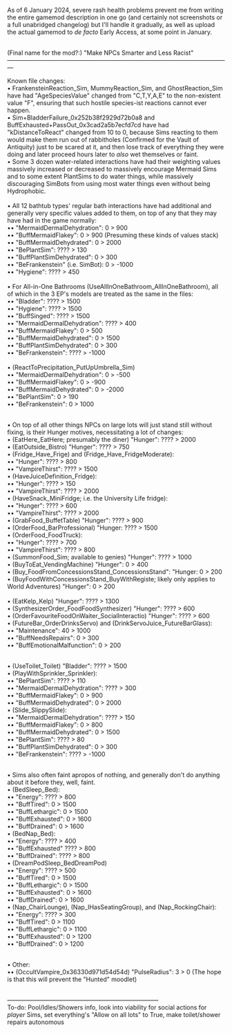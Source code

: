 As of 6 January 2024, severe rash health problems prevent me from writing the entire gamemod description in one go (and certainly not screenshots or a full unabridged changelog) but I'll handle it gradually, as well as upload the actual gamemod to <i>de facto</i> Early Access, at some point in January.<br><br>

(Final name for the mod?:) "Make NPCs Smarter and Less Racist"<br>
—————————————————————————————————————

Known file changes:<br>
• FrankensteinReaction_Sim, MummyReaction_Sim, and GhostReaction_Sim have had "AgeSpeciesValue" changed from "C,T,Y,A,E" to the non-existent value "F", ensuring that such hostile species-ist reactions cannot ever happen.<br>
• Sim+BladderFailure_0x252b38f2929d72b0a8 and BuffExhausted+PassOut_0x3cad2a5b7ecfd7cd have had "kDistanceToReact" changed from 10 to 0, because Sims reacting to them would make them run out of rabbitholes (Confirmed for the Vault of Antiquity) just to be scared at it, and then lose track of everything they were doing and later proceed hours later to <i>also</i> wet themselves or faint.<br>
• Some 3 dozen water-related interactions have had their weighting values massively increased or decreased to massively encourage Mermaid Sims and to some extent PlantSims to do water things, while massively discouraging SimBots from using most water things even without being Hydrophobic.<br><br>
• All 12 bathtub types' regular bath interactions have had additional and generally very specific values added to them, on top of any that they may have had in the game normally:<br>
•• "MermaidDermalDehydration": 0 > 900<br>
•• "BuffMermaidFlakey": 0 > 900 (Presuming these kinds of values stack)<br>
•• "BuffMermaidDehydrated": 0 > 2000<br>
•• "BePlantSim": ???? > 130<br>
•• "BuffPlantSimDehydrated": 0 > 300<br>
•• "BeFrankenstein" (i.e. SimBot): 0 > -1000<br>
•• "Hygiene": ???? > 450<br><br>
• For All-in-One Bathrooms (UseAllInOneBathroom_AllInOneBathroom), all of which in the 3 EP's models are treated as the same in the files:<br>
•• "Bladder": ???? > 1500<br>
•• "Hygiene": ???? > 1500<br>
•• "BuffSinged": ???? > 1500<br>
•• "MermaidDermalDehydration": ???? > 400<br>
•• "BuffMermaidFlakey": 0 > 500<br>
•• "BuffMermaidDehydrated": 0 > 1500<br>
•• "BuffPlantSimDehydrated": 0 > 300<br>
•• "BeFrankenstein": ???? > -1000<br><br>
• (ReactToPrecipitation_PutUpUmbrella_Sim)<br>
•• "MermaidDermalDehydration": 0 > -500<br>
•• "BuffMermaidFlakey": 0 > -900<br>
•• "BuffMermaidDehydrated": 0 > -2000<br>
•• "BePlantSim": 0 > 190<br>
•• "BeFrankenstein": 0 > 1000<br><br>

• On top of all other things NPCs on large lots will just stand still without fixing, is their Hunger motives, necessitating a lot of changes:<br>
• (EatHere_EatHere; presumably the diner) "Hunger": ???? > 2000<br>
• (EatOutside_Bistro) "Hunger": ???? > 750<br>
• (Fridge_Have_Frige) and (Fridge_Have_FridgeModerate):<br>
•• "Hunger": ???? > 800<br>
•• "VampireThirst": ???? > 1500<br>
• (HaveJuiceDefinition_Fridge):<br>
•• "Hunger": ???? > 150<br>
•• "VampireThirst": ???? > 2000<br>
• (HaveSnack_MiniFridge; i.e. the University Life fridge):<br>
•• "Hunger": ???? > 600<br>
•• "VampireThirst": ???? > 2000<br>
• (GrabFood_BuffetTable) "Hunger": ???? > 900<br>
• (OrderFood_BarProfessional) "Hunger: ???? > 1500<br>
• (OrderFood_FoodTruck):<br>
•• "Hunger": ???? > 700<br>
•• "VampireThirst": ???? > 800<br>
• (SummonFood_Sim; available to genies) "Hunger": ???? > 1000<br>
• (BuyToEat_VendingMachine) "Hunger": 0 > 400<br>
• (Buy_FoodFromConcessionsStand_ConcessionsStand": "Hunger: 0 > 200<br>
• (BuyFoodWithConcessionsStand_BuyWithRegiste; likely only applies to World Adventures) "Hunger": 0 > 200<br><br>
• (EatKelp_Kelp) "Hunger": ???? > 1300<br>
• (SynthesizerOrder_FoodFoodSynthesizer) "Hunger": ???? > 600<br>
• (OrderFavouriteFoodOnWaiter_SocialInteractio) "Hunger": ???? > 600<br>
• (FutureBar_OrderDrinksServo) and (DrinkServoJuice_FutureBarGlass):<br>
•• "Maintenance": 40 > 1000<br>
•• "BuffNeedsRepairs": 0 > 300<br>
•• "BuffEmotionalMalfunction": 0 > 200<br><br>

• (UseToilet_Toilet) "Bladder": ???? > 1500<br>
• (PlayWithSprinkler_Sprinkler):<br>
•• "BePlantSim": ???? > 110<br>
•• "MermaidDermalDehydration": ???? > 300<br>
•• "BuffMermaidFlakey": 0 > 900<br>
•• "BuffMermaidDehydrated": 0 > 2000<br>
• (Slide_SlippySlide):<br>
•• "MermaidDermalDehydration": ???? > 150<br>
•• "BuffMermaidFlakey": 0 > 800<br>
•• "BuffMermaidDehydrated": 0 > 1500<br>
•• "BePlantSim": ???? > 80<br>
•• "BuffPlantSimDehydrated": 0 > 300<br>
•• "BeFrankenstein": ???? > -1000<br><br>

• Sims also often faint apropos of nothing, and generally don't do anything about it before they, well, faint.<br>
• (BedSleep_Bed):<br>
•• "Energy": ???? > 800<br>
•• "BuffTired": 0 > 1500<br>
•• "BuffLethargic": 0 > 1500<br>
•• "BuffExhausted": 0 > 1600<br>
•• "BuffDrained": 0 > 1600<br>
• (BedNap_Bed):<br>
•• "Energy": ???? > 400<br>
•• "BuffExhausted" ???? > 800<br>
•• "BuffDrained": ???? > 800<br>
• (DreamPodSleep_BedDreamPod)<br>
•• "Energy": ???? > 500<br>
•• "BuffTired": 0 > 1500<br>
•• "BuffLethargic": 0 > 1500<br>
•• "BuffExhausted": 0 > 1600<br>
•• "BuffDrained": 0 > 1600<br>
• (Nap_ChairLounge), (Nap_IHasSeatingGroup), and (Nap_RockingChair):<br>
•• "Energy": ???? > 300<br>
•• "BuffTired": 0 > 1100<br>
•• "BuffLethargic": 0 > 1100<br>
•• "BuffExhausted": 0 > 1200<br>
•• "BuffDrained": 0 > 1200<br><br>

• Other:<br>
•• (OccultVampire_0x36330d971d54d54d) "PulseRadius": 3 > 0 (The hope is that this will prevent the "Hunted" moodlet)<br><br>



—————————————————————————<br>
To-do: Pool/Idles/Showers info, look into viability for social actions for <i>player</i> Sims, set everything's "Allow on all lots" to True, make toilet/shower repairs autonomous
